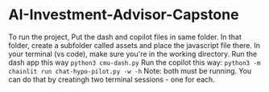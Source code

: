 # AI-Investment-Advisor-Capstone
To run the project,
Put the dash and copilot files in same folder. In that folder, create a subfolder called assets and place the javascript file there. 
In your terminal (vs code), make sure you're in the working directory. Run the dash app this way `python3 cmu-dash.py`
Run the copilot this way: `python3 -m chainlit run chat-hypo-pilot.py -w -h`
Note: both must be running. You can do that by creatingh two terminal sessions - one for each.
